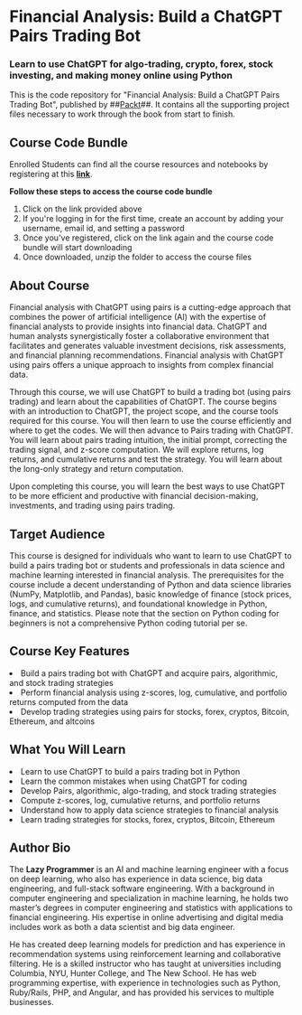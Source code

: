 ﻿# Financial Analysis: Build a ChatGPT Pairs Trading Bot

### Learn to use ChatGPT for algo-trading, crypto, forex, stock investing, and making money online using Python

This is the code repository for "Financial Analysis: Build a ChatGPT Pairs Trading Bot", published by ##[Packt](--------------)##. It contains all the supporting project files necessary to work through the book from start to finish.

## Course Code Bundle

Enrolled Students can find all the course resources and notebooks by registering at this **[link](https://bit.ly/3A2C1HZ)**.

**Follow these steps to access the course code bundle**

1. Click on the link provided above
2. If you're logging in for the first time, create an account by adding your username, email id, and setting a password
3. Once you've registered, click on the link again and the course code bundle will start downloading
4. Once downloaded, unzip the folder to access the course files

## About Course



Financial analysis with ChatGPT using pairs is a cutting-edge approach that combines the power of artificial intelligence (AI) with the expertise of financial analysts to provide insights into financial data. ChatGPT and human analysts synergistically foster a collaborative environment that facilitates and generates valuable investment decisions, risk assessments, and financial planning recommendations. Financial analysis with ChatGPT using pairs offers a unique approach to insights from complex financial data.

Through this course, we will use ChatGPT to build a trading bot (using pairs trading) and learn about the capabilities of ChatGPT. The course begins with an introduction to ChatGPT, the project scope, and the course tools required for this course. You will then learn to use the course efficiently and where to get the codes. We will then advance to Pairs trading with ChatGPT. You will learn about pairs trading intuition, the initial prompt, correcting the trading signal, and z-score computation. We will explore returns, log returns, and cumulative returns and test the strategy. You will learn about the long-only strategy and return computation.

Upon completing this course, you will learn the best ways to use ChatGPT to be more efficient and productive with financial decision-making, investments, and trading using pairs trading.
## Target Audience
This course is designed for individuals who want to learn to use ChatGPT to build a pairs trading bot or students and professionals in data science and machine learning interested in financial analysis. The prerequisites for the course include a decent understanding of Python and data science libraries (NumPy, Matplotlib, and Pandas), basic knowledge of finance (stock prices, logs, and cumulative returns), and foundational knowledge in Python, finance, and statistics. Please note that the section on Python coding for beginners is not a comprehensive Python coding tutorial per se.

## Course Key Features

<li>Build a pairs trading bot with ChatGPT and acquire pairs, algorithmic, and stock trading strategies
<li>Perform financial analysis using z-scores, log, cumulative, and portfolio returns computed from the data
<li>Develop trading strategies using pairs for stocks, forex, cryptos, Bitcoin, Ethereum, and altcoins</li>

## What You Will Learn

<li>Learn to use ChatGPT to build a pairs trading bot in Python
<li>Learn the common mistakes when using ChatGPT for coding
<li>Develop Pairs, algorithmic, algo-trading, and stock trading strategies
<li>Compute z-scores, log, cumulative returns, and portfolio returns
<li>Understand how to apply data science strategies to financial analysis
<li>Learn trading strategies for stocks, forex, cryptos, Bitcoin, Ethereum</li>

## Author Bio
The **Lazy Programmer** is an AI and machine learning engineer with a focus on deep learning, who also has experience in data science, big data engineering, and full-stack software engineering. With a background in computer engineering and specialization in machine learning, he holds two master’s degrees in computer engineering and statistics with applications to financial engineering. His expertise in online advertising and digital media includes work as both a data scientist and big data engineer.  
  
He has created deep learning models for prediction and has experience in recommendation systems using reinforcement learning and collaborative filtering. He is a skilled instructor who has taught at universities including Columbia, NYU, Hunter College, and The New School. He has web programming expertise, with experience in technologies such as Python, Ruby/Rails, PHP, and Angular, and has provided his services to multiple businesses.
